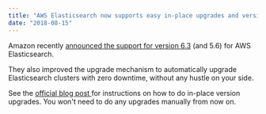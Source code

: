 ```yaml
---
title: "AWS Elasticsearch now supports easy in-place upgrades and version 6.3"
date: "2018-08-15"
---
```


Amazon recently [announced the support for version 6.3](https://aws.amazon.com/de/about-aws/whats-new/2018/08/amazon_elasticsearch_service_announces_support_for_elasticsearch_versions_5-6_and_6-3/) (and 5.6) for AWS Elasticsearch.

They also improved the upgrade mechanism to automatically upgrade Elasticsearch clusters with zero downtime, without any hustle on your side.

See the [official blog post ](https://aws.amazon.com/de/blogs/database/in-place-version-upgrades-for-amazon-elasticsearch-service/)for instructions on how to do in-place version upgrades. You won't need to do any upgrades manually from now on.
